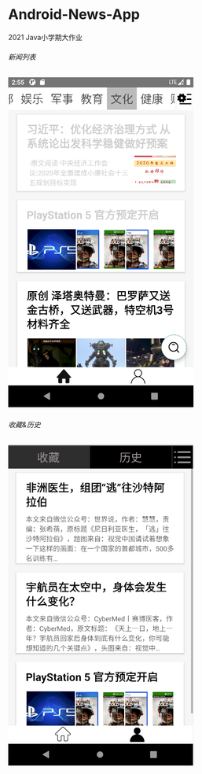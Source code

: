 # Android-News-App
2021 Java小学期大作业

###### 新闻列表

![](https://github.com/chestnut-Q/Android-News-App/blob/master/pic/newsList.png)

###### 收藏&历史

![](https://github.com/chestnut-Q/Android-News-App/blob/master/pic/Collection%26History.png)

